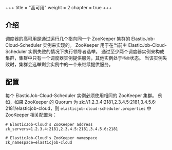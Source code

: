 +++ title = "高可用"
weight = 2 chapter = true +++

## 介绍

调度器的高可用是通过运行几个指向同一个 ZooKeeper 集群的 ElasticJob-Cloud-Scheduler 实例来实现的。 ZooKeeper 用于在当前主 ElasticJob-Cloud-Scheduler
实例失败的情况下执行领导者选举。 通过至少两个调度器实例来构成集群，集群中只有一个调度器实例提供服务，其他实例处于`待命`状态。 当该实例失败时，集群会选举剩余实例中的一个来继续提供服务。

## 配置

每个 ElasticJob-Cloud-Scheduler 实例必须使用相同的 ZooKeeper 集群。 例如，如果 ZooKeeper 的 Quorum 为 zk://1.2.3.4:2181,2.3.4.5:2181,3.4.5.6:
2181/elasticjob-cloud，则 `elasticjob-cloud-scheduler.properties` 中 ZooKeeper 相关配置为：

```properties
# ElasticJob-Cloud's ZooKeeper address
zk_servers=1.2.3.4:2181,2.3.4.5:2181,3.4.5.6:2181

# ElasticJob-Cloud's ZooKeeper namespace
zk_namespace=elasticjob-cloud
```